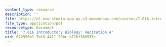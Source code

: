 ```yaml
---
content_type: resource
description: ''
file: https://ol-ocw-studio-app-qa.s3.amazonaws.com/courses/7-016-introductory-biology-fall-2018/072996b17bf8441120bcb71bf300535c_MIT7_016F18rec4.pdf
file_type: application/pdf
resourcetype: Document
title: '7.016 Introductory Biology: Recitation 4'
uid: 072996b1-7bf8-4411-20bc-b71bf300535c
---
```


